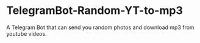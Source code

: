 # TelegramBot-Random-YT-to-mp3
A Telegram Bot that can send you random photos and download mp3 from youtube videos.
